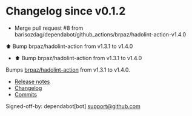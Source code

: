 # Changelog since v0.1.2
- Merge pull request #8 from barisozdag/dependabot/github_actions/brpaz/hadolint-action-v1.4.0

⬆️ Bump brpaz/hadolint-action from v1.3.1 to v1.4.0 
- ⬆ Bump brpaz/hadolint-action from v1.3.1 to v1.4.0

Bumps [brpaz/hadolint-action](https://github.com/brpaz/hadolint-action) from v1.3.1 to v1.4.0.
- [Release notes](https://github.com/brpaz/hadolint-action/releases)
- [Changelog](https://github.com/hadolint/hadolint-action/blob/master/.releaserc)
- [Commits](https://github.com/brpaz/hadolint-action/compare/v1.3.1...473e36ba306c199243ffe4f1e652a8b60a8fa296)

Signed-off-by: dependabot[bot] <support@github.com> 
